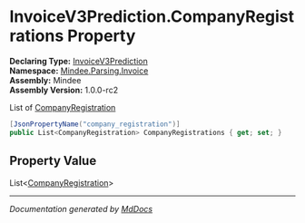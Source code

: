 ﻿<!--  
  <auto-generated>   
    The contents of this file were generated by a tool.  
    Changes to this file may be list if the file is regenerated  
  </auto-generated>   
-->

# InvoiceV3Prediction.CompanyRegistrations Property

**Declaring Type:** [InvoiceV3Prediction](../index.md)  
**Namespace:** [Mindee.Parsing.Invoice](../../index.md)  
**Assembly:** Mindee  
**Assembly Version:** 1.0.0\-rc2

List of [CompanyRegistration](../../CompanyRegistration/index.md)

```csharp
[JsonPropertyName("company_registration")]
public List<CompanyRegistration> CompanyRegistrations { get; set; }
```

## Property Value

List\<[CompanyRegistration](../../CompanyRegistration/index.md)\>

___

*Documentation generated by [MdDocs](https://github.com/ap0llo/mddocs)*
